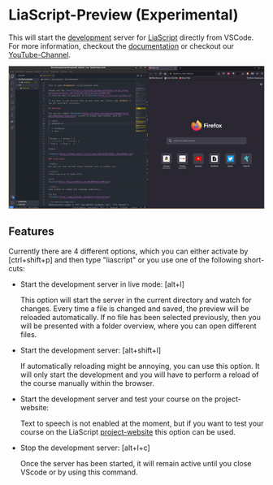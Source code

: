# LiaScript-Preview (Experimental)

This will start the [development](https://www.npmjs.com/package/@liascript/devserver) server for [LiaScript](https://LiaScript.github.io) directly from VSCode. For more information, checkout the [documentation](https://liascript.github.io/course/?https://raw.githubusercontent.com/liaScript/docs/master/README.md#1) or checkout our [YouTube-Channel](https://www.youtube.com/channel/UCyiTe2GkW_u05HSdvUblGYg).


![preview](./preview.gif)

## Features


Currently there are 4 different options, which you can either activate by \[ctrl+shift+p\] and then type "liascript" or you use one of the following short-cuts:

* Start the development server in live mode: \[alt+l\]

  This option will start the server in the current directory and watch for changes. Every time a file is changed and saved, the preview will be reloaded automatically.
  If no file has been selected previously, then you will be presented with a folder overview, where you can open different files.

* Start the development server: \[alt+shift+l\]

  If automatically reloading might be annoying, you can use this option. It will only start the development and you will have to perform a reload of the course manually within the browser. 

* Start the development server and test your course on the project-website:

  Text to speech is not enabled at the moment, but if you want to test your course on the LiaScript [project-website](https://LiaScript.github.io) this option can be used.

* Stop the development server: \[alt+l+c\]

  Once the server has been started, it will remain active until you close VScode or by using this command.
